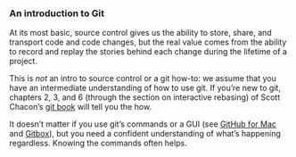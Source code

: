 ### An introduction to Git

At its most basic, source control gives us the ability to store, share, and transport code and code changes, but the real value comes from the ability to record and replay the stories behind each change during the lifetime of a project.

This is _not_ an intro to source control or a git how-to: we assume that you have an intermediate understanding of how to use git. If you’re new to git, chapters 2, 3, and 6 (through the section on interactive rebasing) of Scott Chacon’s [git book](http://git-scm.com/book) will tell you the how.

It doesn’t matter if you use git’s commands or a GUI (see [GitHub for Mac](http://mac.github.com) and [Gitbox](http://gitboxapp.com)), but you need a confident understanding of what’s happening regardless. Knowing the commands often helps.